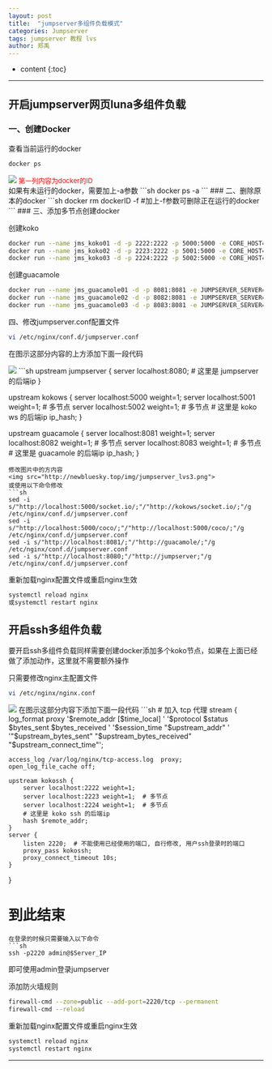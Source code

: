 ```yaml
---
layout: post
title:  "jumpserver多组件负载模式"
categories: Jumpserver 
tags: jumpserver 教程 lvs
author: 郑禹
---
```


* content
{:toc}
---


## 开启jumpserver网页luna多组件负载

### 一、创建Docker

查看当前运行的docker

```sh
docker ps
```
<img src="http://newbluesky.top/img/jumpserver_lvs1.png">
<font size="2.5" color="red">第一列内容为docker的ID</font>
<br />
如果有未运行的docker，需要加上-a参数
```sh
docker ps -a
```
### 二、删除原本的docker
```sh
docker rm dockerID -f    #加上-f参数可删除正在运行的docker
```
### 三、添加多节点创建docker

创建koko
```sh
docker run --name jms_koko01 -d -p 2222:2222 -p 5000:5000 -e CORE_HOST=http://$Server_IP:8080 -e BOOTSTRAP_TOKEN=$BOOTSTRAP_TOKEN jumpserver/jms_koko:1.5.2
docker run --name jms_koko02 -d -p 2223:2222 -p 5001:5000 -e CORE_HOST=http://$Server_IP:8080 -e BOOTSTRAP_TOKEN=$BOOTSTRAP_TOKEN jumpserver/jms_koko:1.5.2
docker run --name jms_koko03 -d -p 2224:2222 -p 5002:5000 -e CORE_HOST=http://$Server_IP:8080 -e BOOTSTRAP_TOKEN=$BOOTSTRAP_TOKEN jumpserver/jms_koko:1.5.2
```
创建guacamole
```sh
docker run --name jms_guacamole01 -d -p 8081:8081 -e JUMPSERVER_SERVER=http://$Server_IP:8080 -e BOOTSTRAP_TOKEN=$BOOTSTRAP_TOKEN jumpserver/jms_guacamole:1.5.2
docker run --name jms_guacamole02 -d -p 8082:8081 -e JUMPSERVER_SERVER=http://$Server_IP:8080 -e BOOTSTRAP_TOKEN=$BOOTSTRAP_TOKEN jumpserver/jms_guacamole:1.5.2
docker run --name jms_guacamole03 -d -p 8083:8081 -e JUMPSERVER_SERVER=http://$Server_IP:8080 -e BOOTSTRAP_TOKEN=$BOOTSTRAP_TOKEN jumpserver/jms_guacamole:1.5.2
```
四、修改jumpserver.conf配置文件
```sh
vi /etc/nginx/conf.d/jumpserver.conf
```
在图示这部分内容的上方添加下面一段代码

<img src="http://newbluesky.top/img/jumpserver_lvs2.png">
```sh
upstream jumpserver {
    server localhost:8080;
    # 这里是 jumpserver 的后端ip
}

upstream kokows {
    server localhost:5000 weight=1;
    server localhost:5001 weight=1;  # 多节点
    server localhost:5002 weight=1;  # 多节点
    # 这里是 koko ws 的后端ip
    ip_hash;
}

upstream guacamole {
    server localhost:8081 weight=1;
    server localhost:8082 weight=1;  # 多节点
    server localhost:8083 weight=1;  # 多节点
    # 这里是 guacamole 的后端ip
    ip_hash;
}
```
修改图片中的方内容
<img src="http://newbluesky.top/img/jumpserver_lvs3.png">
或使用以下命令修改
```sh
sed -i s/"http://localhost:5000/socket.io/;"/"http://kokows/socket.io/;"/g /etc/nginx/conf.d/jumpserver.conf
sed -i s/"http://localhost:5000/coco/;"/"http://localhost:5000/coco/;"/g /etc/nginx/conf.d/jumpserver.conf
sed -i s/"http://localhost:8081/;"/"http://guacamole/;"/g /etc/nginx/conf.d/jumpserver.conf
sed -i s/"http://localhost:8080;"/"http://jumpserver;"/g /etc/nginx/conf.d/jumpserver.conf
```
重新加载nginx配置文件或重启nginx生效
```sh
systemctl reload nginx 
或systemctl restart nginx
```




## 开启ssh多组件负载

要开启ssh多组件负载同样需要创建docker添加多个koko节点，如果在上面已经做了添加动作，这里就不需要额外操作

只需要修改nginx主配置文件
```sh
vi /etc/nginx/nginx.conf
```
<img src="http://newbluesky.top/img/jumpserver_lvs4.png">
在图示这部分内容下添加下面一段代码
```sh
# 加入 tcp 代理
stream {
    log_format  proxy  '$remote_addr [$time_local] '
                       '$protocol $status $bytes_sent $bytes_received '
                       '$session_time "$upstream_addr" '
                       '"$upstream_bytes_sent" "$upstream_bytes_received" "$upstream_connect_time"';

    access_log /var/log/nginx/tcp-access.log  proxy;
    open_log_file_cache off;

    upstream kokossh {
        server localhost:2222 weight=1;
        server localhost:2223 weight=1;  # 多节点
        server localhost:2224 weight=1;  # 多节点
        # 这里是 koko ssh 的后端ip
        hash $remote_addr;
    }
    server {
        listen 2220;  # 不能使用已经使用的端口, 自行修改, 用户ssh登录时的端口
        proxy_pass kokossh;
        proxy_connect_timeout 10s;
    }
}
# 到此结束
```
在登录的时候只需要输入以下命令
```sh
ssh -p2220 admin@$Server_IP
```
即可使用admin登录jumpserver

添加防火墙规则
```sh
firewall-cmd --zone=public --add-port=2220/tcp --permanent
firewall-cmd --reload
```
重新加载nginx配置文件或重启nginx生效
```sh
systemctl reload nginx 
systemctl restart nginx
```

---
